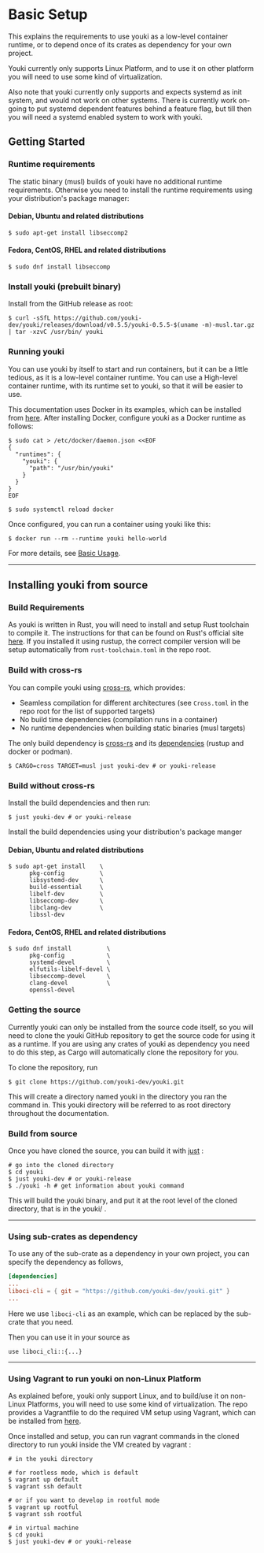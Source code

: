 # Basic Setup

This explains the requirements to use youki as a low-level container runtime, or to depend once of its crates as dependency for your own project.

Youki currently only supports Linux Platform, and to use it on other platform you will need to use some kind of virtualization.

Also note that youki currently only supports and expects systemd as init system, and would not work on other systems. There is currently work on-going to put systemd dependent features behind a feature flag, but till then you will need a systemd enabled system to work with youki.

## Getting Started

### Runtime requirements

The static binary (musl) builds of youki have no additional runtime requirements. Otherwise you need to install the runtime requirements using your distribution's package manager:

#### Debian, Ubuntu and related distributions
```console
$ sudo apt-get install libseccomp2
```

#### Fedora, CentOS, RHEL and related distributions
```console
$ sudo dnf install libseccomp
```

### Install youki (prebuilt binary)

Install from the GitHub release as root:

<!--youki release begin-->
```console
$ curl -sSfL https://github.com/youki-dev/youki/releases/download/v0.5.5/youki-0.5.5-$(uname -m)-musl.tar.gz | tar -xzvC /usr/bin/ youki
```
<!--youki release end-->

### Running youki

You can use youki by itself to start and run containers, but it can be a little tedious, as it is a low-level container runtime. You can use a High-level container runtime, with its runtime set to youki, so that it will be easier to use.

This documentation uses Docker in its examples, which can be installed from [here](https://docs.docker.com/engine/install).
After installing Docker, configure youki as a Docker runtime as follows:

```console
$ sudo cat > /etc/docker/daemon.json <<EOF
{
  "runtimes": {
    "youki": {
      "path": "/usr/bin/youki"
    }
  }
}
EOF

$ sudo systemctl reload docker
```

Once configured, you can run a container using youki like this:

```console
$ docker run --rm --runtime youki hello-world
```

For more details, see [Basic Usage](./basic_usage.md).

---

## Installing youki from source

### Build Requirements

As youki is written in Rust, you will need to install and setup Rust toolchain to compile it. The instructions for that can be found on Rust's official site [here](https://www.rust-lang.org/tools/install).
If you installed it using rustup, the correct compiler version will be setup automatically from `rust-toolchain.toml` in the repo root.

### Build with cross-rs

You can compile youki using [cross-rs](https://github.com/cross-rs/cross), which provides:
* Seamless compilation for different architectures (see `Cross.toml` in the repo root for the list of supported targets)
* No build time dependencies (compilation runs in a container)
* No runtime dependencies when building static binaries (musl targets)

The only build dependency is [cross-rs](https://github.com/cross-rs/cross?tab=readme-ov-file#installation) and its [dependencies](https://github.com/cross-rs/cross?tab=readme-ov-file#dependencies) (rustup and docker or podman).


```console
$ CARGO=cross TARGET=musl just youki-dev # or youki-release
```

### Build without cross-rs

Install the build dependencies and then run:
```console
$ just youki-dev # or youki-release
```

Install the build dependencies using your distribution's package manger

#### Debian, Ubuntu and related distributions
```console
$ sudo apt-get install    \
      pkg-config          \
      libsystemd-dev      \
      build-essential     \
      libelf-dev          \
      libseccomp-dev      \
      libclang-dev        \
      libssl-dev
```

#### Fedora, CentOS, RHEL and related distributions
```console
$ sudo dnf install          \
      pkg-config            \
      systemd-devel         \
      elfutils-libelf-devel \
      libseccomp-devel      \
      clang-devel           \
      openssl-devel
```

### Getting the source

Currently youki can only be installed from the source code itself, so you will need to clone the youki GitHub repository to get the source code for using it as a runtime. If you are using any crates of youki as dependency you need to do this step, as Cargo will automatically clone the repository for you.

To clone the repository, run

```console
$ git clone https://github.com/youki-dev/youki.git
```

This will create a directory named youki in the directory you ran the command in. This youki directory will be referred to as root directory throughout the documentation.

### Build from source

Once you have cloned the source, you can build it with [just](https://github.com/casey/just#installation) :

```console
# go into the cloned directory
$ cd youki
$ just youki-dev # or youki-release
$ ./youki -h # get information about youki command
```

This will build the youki binary, and put it at the root level of the cloned directory, that is in the youki/ .

---

### Using sub-crates as dependency

To use any of the sub-crate as a dependency in your own project, you can specify the dependency as follows,

```toml
[dependencies]
...
liboci-cli = { git = "https://github.com/youki-dev/youki.git" }
...
```

Here we use `liboci-cli` as an example, which can be replaced by the sub-crate that you need.

Then you can use it in your source as

```
use liboci_cli::{...}
```

---

### Using Vagrant to run youki on non-Linux Platform

As explained before, youki only support Linux, and to build/use it on non-Linux Platforms, you will need to use some kind of virtualization. The repo provides a Vagrantfile to do the required VM setup using Vagrant, which can be installed from [here](https://www.vagrantup.com/docs/installation).

Once installed and setup, you can run vagrant commands in the cloned directory to run youki inside the VM created by vagrant :

```console
# in the youki directory

# for rootless mode, which is default
$ vagrant up default
$ vagrant ssh default

# or if you want to develop in rootful mode
$ vagrant up rootful
$ vagrant ssh rootful

# in virtual machine
$ cd youki
$ just youki-dev # or youki-release
```
